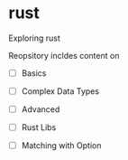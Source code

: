 # rust
Exploring rust

Reopsitory incldes content on

- [ ] Basics
- [ ] Complex Data Types
- [ ] Advanced
- [ ] Rust Libs
- [ ] Matching with Option

